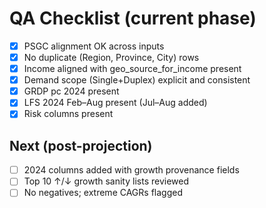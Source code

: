 # QA Checklist (current phase)
- [x] PSGC alignment OK across inputs
- [x] No duplicate (Region, Province, City) rows
- [x] Income aligned with geo_source_for_income present
- [x] Demand scope (Single+Duplex) explicit and consistent
- [x] GRDP pc 2024 present
- [x] LFS 2024 Feb–Aug present (Jul–Aug added)
- [x] Risk columns present

## Next (post-projection)
- [ ] 2024 columns added with growth provenance fields
- [ ] Top 10 ↑/↓ growth sanity lists reviewed
- [ ] No negatives; extreme CAGRs flagged
